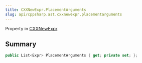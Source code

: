 ```yaml
---
title: CXXNewExpr.PlacementArguments
slug: api/cppsharp.ast.cxxnewexpr.placementarguments
---
```

Property in [CXXNewExpr](/api/cppsharp/ast/cxxnewexpr)

## Summary



```csharp
public List<Expr> PlacementArguments { get; private set; };
```

